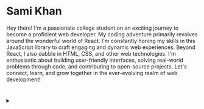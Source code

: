 # Sami Khan


Hey there! I'm a passionate college student on an exciting journey to become a proficient web developer. My coding adventure primarily revolves around the wonderful world of React. I'm constantly honing my skills in this JavaScript library to craft engaging and dynamic web experiences. Beyond React, I also dabble in HTML, CSS, and other web technologies. I'm enthusiastic about building user-friendly interfaces, solving real-world problems through code, and contributing to open-source projects. Let's connect, learn, and grow together in the ever-evolving realm of web development!

#
<details>
<summary></summary>

###  ⚪ Profild Viewes 
<p align="left">
  <img src="https://komarev.com/ghpvc/?username=sami999khan999&label=Profile%20views&color=292b4d&style=flat" alt="sami999khan999" />
</p>
  
---

### ⚪ Portfolio 

 `All of my projects are available at -`

#


### ⚪ Socials 

<p align="left">
  <a href="https://fb.com/https://www.facebook.com/sami999khan999" target="blank"><img align="center" src="https://raw.githubusercontent.com/rahuldkjain/github-profile-readme-generator/master/src/images/icons/Social/facebook.svg" alt="https://www.facebook.com/sami999khan999" height="30" width="40" /></a>
<a href="https://stackoverflow.com/users/22300714" target="blank"><img align="center" src="https://raw.githubusercontent.com/rahuldkjain/github-profile-readme-generator/master/src/images/icons/Social/stack-overflow.svg" alt="22300714" height="30" width="40" /></a>
</p>

#


###  ⚪ Languages and Tools 

<img align="left" alt="JavaScript" width="30px" style="padding-right:10px;" src="https://cdn.jsdelivr.net/gh/devicons/devicon/icons/javascript/javascript-plain.svg" />
<img align="left" alt="React" width="30px" style="padding-right:10px;" src="https://cdn.jsdelivr.net/gh/devicons/devicon/icons/react/react-original.svg" />
<img align="left" alt="HTML" width="30px" style="padding-right:10px;" src="https://cdn.jsdelivr.net/gh/devicons/devicon/icons/html5/html5-plain.svg" />
<img align="left" alt="CSS" width="30px" style="padding-right:10px;" src="https://cdn.jsdelivr.net/gh/devicons/devicon/icons/css3/css3-plain.svg" />
<img align="left" alt="GitHub" width="30px" style="padding-right:10px;" src="https://cdn.jsdelivr.net/gh/devicons/devicon/icons/github/github-original.svg" />
<img align="left" alt="Java" width="30px" style="padding-right:10px;" src="https://cdn.jsdelivr.net/gh/devicons/devicon/icons/java/java-original.svg"/>
<img align="left" alt="Spring" width="30px" style="padding-right:10px;" src="https://cdn.jsdelivr.net/gh/devicons/devicon/icons/spring/spring-original.svg" />
<img align="left" alt="TypeScript" width="30px" style="padding-right:10px;" src="https://cdn.jsdelivr.net/gh/devicons/devicon/icons/typescript/typescript-plain.svg" />
<img align="left" alt="Angular" width="30px" style="padding-right:10px;" src="https://cdn.jsdelivr.net/gh/devicons/devicon/icons/angularjs/angularjs-plain.svg" />
<img align="left" alt="Git" width="30px" style="padding-right:10px;" src="https://cdn.jsdelivr.net/gh/devicons/devicon/icons/git/git-original.svg" />
<img align="left" alt="Linux" width="30px" style="padding-right:10px;" src="https://cdn.jsdelivr.net/gh/devicons/devicon/icons/linux/linux-original.svg" />
<img align="left" alt="NodeJS" width="30px" style="padding-right:10px;" src="https://cdn.jsdelivr.net/gh/devicons/devicon/icons/nodejs/nodejs-original.svg" />
<img align="left" alt="Python" width="30px" style="padding-right:10px;" src="https://cdn.jsdelivr.net/gh/devicons/devicon/icons/python/python-plain.svg" />
<img align="left" alt="C++" width="30px" style="padding-right:10px;" src="https://cdn.jsdelivr.net/gh/devicons/devicon/icons/cplusplus/cplusplus-line.svg" />
<img align="left" alt="Gradle" width="30px" style="padding-right:10px;" src="https://cdn.jsdelivr.net/gh/devicons/devicon/icons/gradle/gradle-plain.svg" />
<img align="left" alt="Bash" width="30px" style="padding-right:10px;" src="https://cdn.jsdelivr.net/gh/devicons/devicon/icons/bash/bash-original.svg" />
<br />

#

### ⚪ Stats 

<p><img align="left" src="https://github-readme-stats.vercel.app/api/top-langs?username=sami999khan999&show_icons=true&locale=en&layout=compact&theme=tokyonight" alt="sami999khan999" /></p>

<p>&nbsp;<img align="center" src="https://github-readme-stats.vercel.app/api?username=sami999khan999&show_icons=true&locale=en&theme=tokyonight" alt="sami999khan999" /></p>

<p><img align="center" src="https://github-readme-streak-stats.herokuapp.com/?user=sami999khan999&&theme=tokyonight" alt="sami999khan999" /></p>

#

<details>
 <summary><h3>👨‍💻 Embracing the Journey: Words of Wisdom for Beginner Programmers</h3></summary>
   Welcome to the exciting world of programming! As a beginner programmer, you're embarking on a journey that will empower you to create, innovate, and solve complex problems with the power of code. While the path ahead may seem daunting at times, remember that every expert was once a beginner, just like you. Embrace the process of learning, and don't be afraid to make mistakes, for they are your best teachers. Start with a strong foundation in a programming language that interests you, like Python or JavaScript, and gradually explore other languages and technologies. Invest time in understanding core programming concepts, data structures, and algorithms, as these form the backbone of your skills. Collaborate with fellow programmers, seek help from online communities, and don't hesitate to ask questions. Building projects, even small ones, is a fantastic way to solidify your knowledge. Remember that progress may be slow, but it's steady, and every line of code you write brings you closer to your goals. Stay curious, stay patient, and keep coding!

